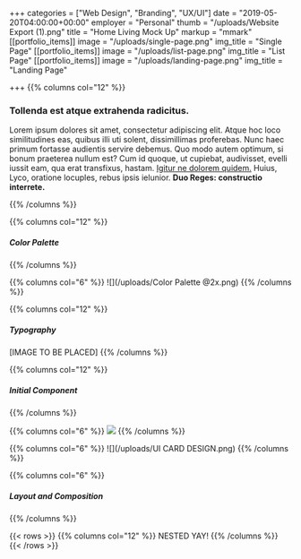 +++
categories = ["Web Design", "Branding", "UX/UI"]
date = "2019-05-20T04:00:00+00:00"
employer = "Personal"
thumb = "/uploads/Website Export (1).png"
title = "Home Living Mock Up"
markup = "mmark"
[[portfolio_items]]
image = "/uploads/single-page.png"
img_title = "Single Page"
[[portfolio_items]]
image = "/uploads/list-page.png"
img_title = "List Page"
[[portfolio_items]]
image = "/uploads/landing-page.png"
img_title = "Landing Page"

+++
{{% columns col="12" %}}

### Tollenda est atque extrahenda radicitus.

Lorem ipsum dolores sit amet, consectetur adipiscing elit. Atque hoc loco similitudines eas, quibus illi uti solent, dissimillimas proferebas. Nunc haec primum fortasse audientis servire debemus. Quo modo autem optimum, si bonum praeterea nullum est? Cum id quoque, ut cupiebat, audivisset, evelli iussit eam, qua erat transfixus, hastam. [Igitur ne dolorem quidem.](http://loripsum.net/) Huius, Lyco, oratione locuples, rebus ipsis ielunior. **Duo Reges: constructio interrete.**

{{% /columns %}}

{{% columns col="12" %}}

##### Color Palette

{{% /columns %}}

{{% columns col="6" %}}
![](/uploads/Color Palette @2x.png)
{{% /columns %}}

{{% columns col="12" %}}

##### Typography

\[IMAGE TO BE PLACED\]
{{% /columns %}}

{{% columns col="12" %}}

##### Initial Component

{{% /columns %}}

{{% columns col="6" %}}
<img class="single-image data-zoomable img-fluid shadow" src="(/uploads/UI CARD DESIGN - noGrid.png)">
{{% /columns %}}

{{% columns col="6" %}}
![](/uploads/UI CARD DESIGN.png)
{{% /columns %}}

{{% columns col="6" %}}
##### Layout and Composition
{{% /columns %}}

{{< rows >}}
{{% columns col="12" %}}
NESTED YAY!
{{% /columns %}}
{{< /rows >}}


